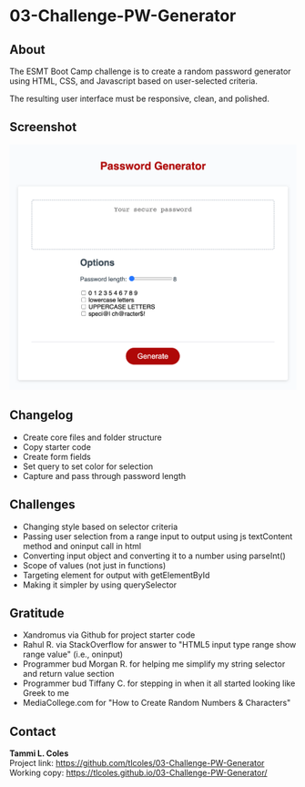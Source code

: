 # 03-Challenge-PW-Generator
## About

The ESMT Boot Camp challenge is to create a random password generator using HTML, CSS, and Javascript based on user-selected criteria.  

The resulting user interface must be responsive, clean, and polished.  

## Screenshot
![Screenshot of the password generator](./assets/images/220627-screenshot-Password-Generator.png)

## Changelog

* Create core files and folder structure
* Copy starter code
* Create form fields
* Set query to set color for selection
* Capture and pass through password length 

## Challenges
* Changing style based on selector criteria
* Passing user selection from a range input to output using js textContent method and  oninput call in html
* Converting input object and converting it to a number using parseInt() 
* Scope of values (not just in functions)
* Targeting element for output with getElementById 
* Making it simpler by using querySelector

## Gratitude
* Xandromus via Github for project starter code
* Rahul R. via StackOverflow for answer to "HTML5 input type range show range value" (i.e., oninput)
* Programmer bud Morgan R. for helping me simplify my string selector and return value section
* Programmer bud Tiffany C. for stepping in when it all started looking like Greek to me
* MediaCollege.com for "How to Create Random Numbers & Characters"

## Contact
**Tammi L. Coles**  
Project link:  https://github.com/tlcoles/03-Challenge-PW-Generator  
Working copy:  https://tlcoles.github.io/03-Challenge-PW-Generator/  